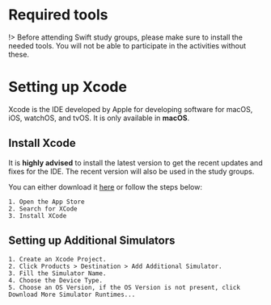 <!--
  UPDATE THIS:

  Add installation guide here.
  Make sure it covers many operating systems

  Include other additional tools that might be needed, e.g. text editors.
-->

# Required tools

!> Before attending Swift study groups, please make sure to install the needed tools. You will not be able to participate in the activities without these.

# Setting up Xcode
Xcode is the IDE developed by Apple for developing software for macOS, iOS, watchOS, and tvOS. It is only available in **macOS**.

## Install Xcode
It is **highly advised** to install the latest version to get the recent updates and fixes for the IDE. The recent version will also be used in the study groups.

You can either download it [here](https://developer.apple.com/xcode/) or follow the steps below:

```
1. Open the App Store
2. Search for XCode
3. Install XCode
```

## Setting up Additional Simulators

```
1. Create an Xcode Project.
2. Click Products > Destination > Add Additional Simulator.
3. Fill the Simulator Name.
4. Choose the Device Type.
5. Choose an OS Version, if the OS Version is not present, click Download More Simulator Runtimes...
```